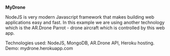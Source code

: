 <b>MyDrone</b>

NodeJS is very modern Javascript framework that makes 
building web  applications easy and fast. In this example we are using another technology which is the AR.Drone Parrot - drone aircraft which  is controlled by this web app.

Technologies used: NodeJS, MongoDB, AR.Drone API, Heroku hosting.
Demo: mydrone.herokuapp.com
